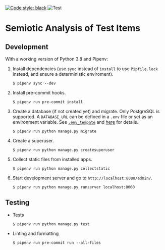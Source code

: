 [![Code style: black](https://img.shields.io/badge/code%20style-black-000000.svg)](https://github.com/psf/black)
![Test](https://github.com/sul-cidr/sati/workflows/Test/badge.svg)

# Semiotic Analysis of Test Items


## Development
With a working version of Python 3.8 and Pipenv:

1. Install dependencies (use `sync` instead of `install` to use `Pipfile.lock` instead, and ensure a deterministic enviroment).
	```
	$ pipenv sync --dev
	```

2. Install pre-commit hooks.
	```
	$ pipenv run pre-commit install
	```

3. Create a database (if not created yet) and migrate.  Only PostgreSQL is supported.  A `DATABASE_URL` can be defined in a `.env` file or set as an environment variable. See [`.env_tempate`](.env_template) and [here](https://github.com/kennethreitz/dj-database-url#url-schema) for details.
	```
	$ pipenv run python manage.py migrate
	```

4. Create a superuser.
	```
	$ pipenv run python manage.py createsuperuser
	```

5. Collect static files from installed apps.
	```
	$ pipenv run python manage.py collectstatic
	```

6. Start development server and go to `http://localhost:8000/admin/`.
	```
	$ pipenv run python manage.py runserver localhost:8000
	```

## Testing
- Tests
	```
	$ pipenv run python manage.py test
	```

- Linting and formatting
	```
	$ pipenv run pre-commit run --all-files
	```
